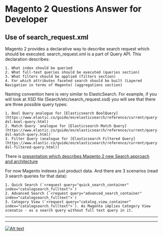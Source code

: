 # Magento 2 Questions Answer for Developer
## Use of search_request.xml
Magento 2 provides a declarative way to describe search request which should be executed. search_request.xml is a part of Query API. This declaration describes:

	1. What index should be queried
	2. What full-text queries should be executed (queries section)
	3. What filters should be applied (filters section)
	4. For which attributes faceted search should be built (Layered Navigation in terms of Magento) (aggregations section)

Naming convention here is very similar to ElasticSearch. For example, if you will look at XSD file (Search/etc/search_request.xsd) you will see that there are three possible query types:

	1. Bool Query analogue for [Elasticsearch BoolQuery](https://www.elastic.co/guide/en/elasticsearch/reference/current/query-dsl-bool-query.html)
	2. Match Query `analogue for [Elasticsearch Match Query](https://www.elastic.co/guide/en/elasticsearch/reference/current/query-dsl-match-query.html)`
	3. Filter Query (analogue for [Elasticsearch Filtered Query](https://www.elastic.co/guide/en/elasticsearch/reference/current/query-dsl-filtered-query.html))

There is [presentation which describes Magento 2 new Search approach and architecture](https://www.slideshare.net/maghamed/the-new-way-of-searching-in-magento-2)

For now Magento indexes just product data. And there are 3 scenarios (read 3 search queries for that data):

	1. Quick Search (`<request query="quick_search_container" index="catalogsearch_fulltext">`)
	2. Advanced Search (`<request query="advanced_search_container" index="catalogsearch_fulltext">`)
	3. Category View (`<request query="catalog_view_container" index="catalogsearch_fulltext">`). As Magento implies Category View scenatio - as a search query without full text query in it.

---

---

[![Alt text](https://www.kashyapsoftware.com/pub/media/logo/stores/1/ks_logo.png "kashyapsoftware.com")](https://www.kashyapsoftware.com/)

